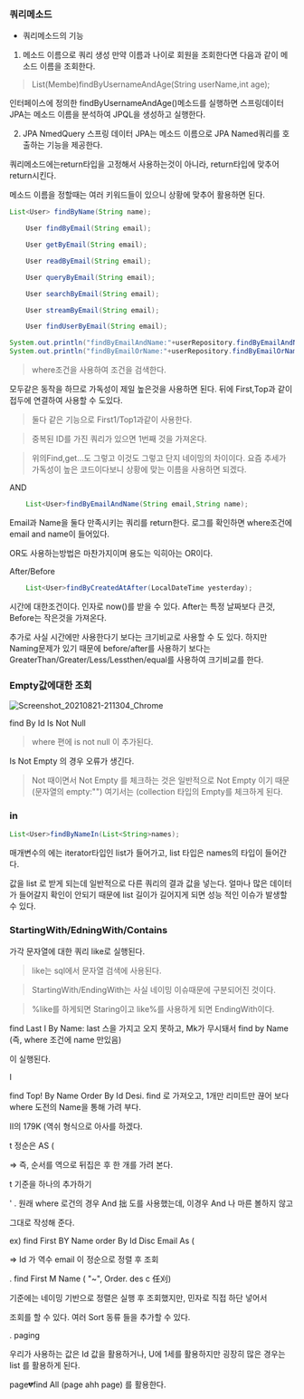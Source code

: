 ### 쿼리메소드

* 쿼리메소드의 기능

1. 메소드 이름으로 쿼리 생성
  만약 이름과 나이로 회원을 조회한다면 다음과 같이 메소드 이름을 조회한다.
  > List(Membe)findByUsernameAndAge(String userName,int age);
  
  인터페이스에 정의한 findByUsernameAndAge()메소드를 실행하면 스프링데이터 JPA는 메소드 이름을 분석하여 JPQL을 생성하고 실행한다.
  
2. JPA NmedQuery
  스프링 데이터 JPA는 메소드 이름으로 JPA Named쿼리를 호출하는 기능을 제공한다.
  
 
  
  쿼리메소드에는return타입을 고정해서 사용하는것이 아니라, return타입에 맞추어 return시킨다.
  
  메소드 이름을 정할때는 여러 키워드들이 있으니 상황에 맞추어 활용하면 된다.
  
```java
List<User> findByName(String name);

    User findByEmail(String email);

    User getByEmail(String email);

    User readByEmail(String email);

    User queryByEmail(String email);

    User searchByEmail(String email);

    User streamByEmail(String email);

    User findUserByEmail(String email);
```

```java
System.out.println("findByEmailAndName:"+userRepository.findByEmailAndName("kr@naver.com","martin"));
System.out.println("findByEmailOrName:"+userRepository.findByEmailOrName("kr@naver.com","martin"));
```
> where조건을 사용하여 조건을 검색한다.


모두같은 동작을 하므로 가독성이 제일 높은것을 사용하면 된다.
뒤에 First,Top과 같이 접두에 연결하여 사용할 수 도있다.

> 둘다 같은 기능으로 First1/Top1과같이 사용한다.

> 중복된 ID를 가진 쿼리가 있으면 1번째 것을 가져온다.

> 위의Find,get...도 그렇고 이것도 그렇고 단지 네이밍의 차이이다. 요즘 추세가 가독성이 높은 코드이다보니 상황에 맞는 이름을 사용하면 되겠다.



AND
```java
    List<User>findByEmailAndName(String email,String name);
```
Email과 Name을 둘다 만족시키는 쿼리를 return한다. 로그를 확인하면
where조건에 email and name이 들어있다.

OR도 사용하는방법은 마찬가지이며 용도는 익히아는 OR이다.


After/Before
```java
    List<User>findByCreatedAtAfter(LocalDateTime yesterday);
```

시간에 대한조건이다.
인자로 now()를 받을 수 있다.
After는 특정 날짜보다 큰것, Before는 작은것을 가져온다.

추가로 사실 시간에만 사용한다기 보다는 크기비교로 사용할 수 도 있다.
하지만 Naming문제가 있기 때문에 before/after를 사용하기 보다는 GreaterThan/Greater/Less/Lessthen/equal를 사용하여 크기비교를 한다.




### Empty값에대한 조회

![Screenshot_20210821-211304_Chrome](https://user-images.githubusercontent.com/80390524/130321478-d8489cb2-1810-4d46-899f-6c72a0262cf1.jpg)


find By Id Is Not Null

> where 편에 is not null 이 추가된다.

Is Not Empty 의 경우 오류가 생긴다.

> Not 때이면서 Not Empty 를 체크하는 것은
> 일반적으로 Not Empty 이기 때문 (문자열의 empty:"")
> 여기서는 (collection 타입의 Empty를 체크하게 된다.


### in

```java
List<User>findByNameIn(List<String>names);
```

매개변수의 에는 iterator타입인 list가 들어가고, list 타입은 names의 타입이 들어간다.


값을 list 로 받게 되는데 일반적으로 다른 쿼리의 결과 값을 넣는다.
얼마나 많은 데이터가 들어갈지 확인이 안되기 때문에 list 길이가
길어지게 되면 성능 적인 이슈가 발생할 수 있다.


### StartingWith/EdningWith/Contains

가각 문자열에 대한 쿼리 like로 실행된다.
> like는 sql에서 문자열 검색에 사용된다.

> StartingWith/EndingWith는 사실 네이밍 이슈때문에 구분되어진 것이다.

> %like를 하게되면 Staring이고 like%를 사용하게 되면 EndingWith이다.






find Last I By Name: last 스을 가지고 오지 못하고, Mk가 무시돼서 find by Name (즉, where 조건에 name 만있음)

이 실행된다.

I

find Top! By Name Order By Id Desi. find 로 가져오고, 1개만 리미트만 끊어 보다 where 도전의 Name을 통해 가려 부다.

II의 179K (역쉬 형식으로 아사를 하겠다.

t 정순은 AS (

⇒ 즉, 순서를 역으로 뒤집은 후 한 개를 가려 본다.

t 기준을 하나의 추가하기

' . 원래 where 로건의 경우 And 拙 도를 사용했는데, 이경우 And 나 마른 볼하지 않고

그대로 작성해 준다.

ex) find First BY Name order By Id Disc Email As (

⇒ Id 가 역수 email 이 정순으로 정렬 후 조회

. find First M Name ( "~", Order. des c 任刈)

기준에는 네이밍 기반으로 정렬은 실행 후 조회했지만, 민자로 직접 하단 넣어서

조회를 할 수 있다. 여러 Sort 동류 들을 추가할 수 있다.

. paging

우리가 사용하는 값은 Id 값을 활용하거나, U에 1세를 활용하지만 굉장히 많은 경우는 list 를 활용하게 된다.

page💔find All (page ahh page) 를 활용한다.

